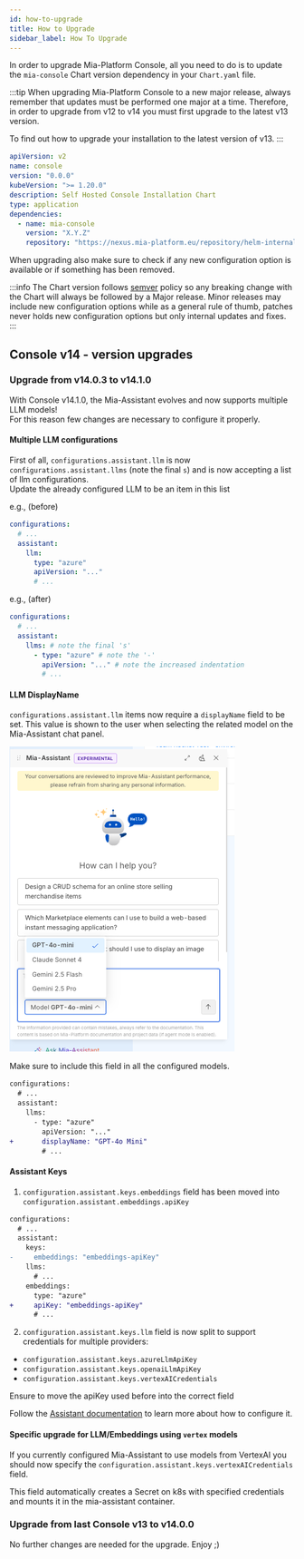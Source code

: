 ```yaml
---
id: how-to-upgrade
title: How to Upgrade
sidebar_label: How To Upgrade
---
```




In order to upgrade Mia-Platform Console, all you need to do is to update the `mia-console` Chart version dependency in your `Chart.yaml` file.

:::tip
When upgrading Mia-Platform Console to a new major release, always remember that updates must be performed one major at a time. Therefore, in order to upgrade from v12 to v14 you must first upgrade to the latest v13 version.

To find out how to upgrade your installation to the latest version of v13.
:::

```yaml title="Chart.yaml" {9} showLineNumbers
apiVersion: v2
name: console
version: "0.0.0"
kubeVersion: ">= 1.20.0"
description: Self Hosted Console Installation Chart
type: application
dependencies:
  - name: mia-console
    version: "X.Y.Z"
    repository: "https://nexus.mia-platform.eu/repository/helm-internal/"
```

When upgrading also make sure to check if any new configuration option is available or if something has been removed.

:::info
The Chart version follows [semver](https://semver.org/) policy so any breaking change with the Chart will always be followed by a Major release. Minor releases may include new configuration options while as a general rule of thumb, patches never holds new configuration options but only internal updates and fixes.
:::

## Console v14 - version upgrades

### Upgrade from v14.0.3 to v14.1.0

With Console v14.1.0, the Mia-Assistant evolves and now supports multiple LLM models!  
For this reason few changes are necessary to configure it properly.

#### Multiple LLM configurations

First of all, `configurations.assistant.llm` is now `configurations.assistant.llms` (note the final `s`) and is now accepting a list of llm configurations.  
Update the already configured LLM to be an item in this list

e.g., (before)

```yaml
configurations:
  # ...
  assistant:
    llm:
      type: "azure"
      apiVersion: "..."
      # ...
```

e.g., (after)

```yaml
configurations:
  # ...
  assistant:
    llms: # note the final 's'
      - type: "azure" # note the '-'
        apiVersion: "..." # note the increased indentation
        # ...
```

#### LLM DisplayName

`configurations.assistant.llm` items now require a `displayName` field to be set. This value is shown to the user when selecting the related model on the Mia-Assistant chat panel.

![llm selection](img/llm-selection.png)

Make sure to include this field in all the configured models.

```diff
configurations:
  # ...
  assistant:
    llms:
      - type: "azure"
        apiVersion: "..."
+       displayName: "GPT-4o Mini"
        # ...
```

#### Assistant Keys

1. `configuration.assistant.keys.embeddings` field has been moved into `configuration.assistant.embeddings.apiKey`

```diff
configurations:
  # ...
  assistant:
    keys:
-     embeddings: "embeddings-apiKey"
    llms:
      # ...
    embeddings:
      type: "azure"
+     apiKey: "embeddings-apiKey"
      # ...
```

2. `configuration.assistant.keys.llm` field is now split to support credentials for multiple providers:

- `configuration.assistant.keys.azureLlmApiKey`
- `configuration.assistant.keys.openaiLlmApiKey`
- `configuration.assistant.keys.vertexAICredentials`

Ensure to move the apiKey used before into the correct field 

Follow the [Assistant documentation](/infrastructure/self-hosted/installation-chart/helm-values/75_assistant.md#llm-and-embeddings-model-configuration) to learn more about how to configure it.

#### Specific upgrade for LLM/Embeddings using `vertex` models

If you currently configured Mia-Assistant to use models from VertexAI you should now specify the `configuration.assistant.keys.vertexAICredentials` field.

This field automatically creates a Secret on k8s with specified credentials and mounts it in the mia-assistant container.

### Upgrade from last Console v13 to v14.0.0

No further changes are needed for the upgrade. Enjoy ;)

